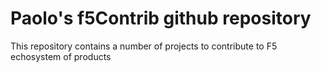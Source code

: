 # Paolo's f5Contrib github repository
This repository contains a number of projects to contribute to F5 echosystem of products
